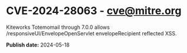 # CVE-2024-28063 - cve@mitre.org

Kiteworks Totemomail through 7.0.0 allows /responsiveUI/EnvelopeOpenServlet envelopeRecipient reflected XSS.

**Publish date:** 2024-05-18
